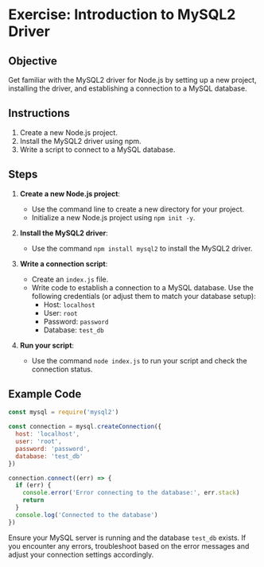 # Exercise: Introduction to MySQL2 Driver

## Objective

Get familiar with the MySQL2 driver for Node.js by setting up a new project, installing the driver, and establishing a connection to a MySQL database.

## Instructions

1. Create a new Node.js project.
2. Install the MySQL2 driver using npm.
3. Write a script to connect to a MySQL database.

## Steps

1. **Create a new Node.js project**:
    - Use the command line to create a new directory for your project.
    - Initialize a new Node.js project using `npm init -y`.

2. **Install the MySQL2 driver**:
    - Use the command `npm install mysql2` to install the MySQL2 driver.

3. **Write a connection script**:
    - Create an `index.js` file.
    - Write code to establish a connection to a MySQL database. Use the following credentials (or adjust them to match your database setup):
        - Host: `localhost`
        - User: `root`
        - Password: `password`
        - Database: `test_db`

4. **Run your script**:
    - Use the command `node index.js` to run your script and check the connection status.

## Example Code

```javascript
const mysql = require('mysql2')

const connection = mysql.createConnection({
  host: 'localhost',
  user: 'root',
  password: 'password',
  database: 'test_db'
})

connection.connect((err) => {
  if (err) {
    console.error('Error connecting to the database:', err.stack)
    return
  }
  console.log('Connected to the database')
})
```

Ensure your MySQL server is running and the database `test_db` exists. If you encounter any errors, troubleshoot based on the error messages and adjust your connection settings accordingly.
